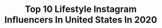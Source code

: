 ---
title: Top 10 Lifestyle Instagram Influencers In United States In 2020
description: >-
  Find top lifestyle Instagram influencers in United States in 2020. Most popular hashtags: #pregnant #dress #fashionnova #stylethebump.
platform: Instagram
profiles:
  - username: "madpuplife"
    fullname: >-
      Sydney | Mad Pup Life
    location: "United States"
    followers: 6190
    engagement: 1584
    commentsToLikes: 0.083706
    id: ck5hptv7nrylg0i11bee3vq1i
    verified: false
    hashtags: "#dogtreats, #officeinspo, #ootd, #targetdoesitagain"
  - username: "therealrjm"
    fullname: >-
      
    location: "United States"
    followers: 9688
    engagement: 1512
    commentsToLikes: 0.067227
    id: ck5cca3x6gzme0i114xkkhnh8
    verified: false
    hashtags: "#aesthetic, #naturalhairstyle, #quarantineideas, #championcozystyle"
  - username: "judithlan"
    fullname: >-
      JUDITH LANDESBERGEN ©
    location: "United States"
    followers: 28778
    engagement: 925
    commentsToLikes: 0.062968
    id: ck14izrw0hxk70i199xqzdf9a
    verified: false
    hashtags: "#fun, #zomer, #sting, #jurk"
  - username: "gillzvacay"
    fullname: >-
      Aleena Gillani ✈︎Travel Addict
    location: "United States"
    followers: 9876
    engagement: 1775
    commentsToLikes: 0.394578
    id: ck1356n1vzzec0i19omczht3o
    verified: false
    hashtags: "#customhome, #buildingourhome, #strongertogether, #medicalprofessionals"
  - username: "crystalxdanielle"
    fullname: >-
      Crystal Danielle
    location: "United States"
    followers: 10084
    engagement: 1408
    commentsToLikes: 0.098673
    id: ck0w3ee5jszeh0i19408zbd0a
    verified: false
    hashtags: "#pregnancyannouncment, #stonyfieldorganic, #avalon, #hotmomsummer"
  - username: "withlove.sandra"
    fullname: >-
      sandra🌹 nyc | philly
    location: "United States"
    followers: 23252
    engagement: 892
    commentsToLikes: 0.062114
    id: ck0vy5qmj2d5m0i19ezvhit1q
    verified: false
    hashtags: "#elliepartner, #februaryellie, #strongersweden, #sugarbearhair"
  - username: "makeupbypita"
    fullname: >-
      Lupita
    location: "United States"
    followers: 137437
    engagement: 1840
    commentsToLikes: 0.083426
    id: ck0vv5hz8nn3i0i19n3s9ejgo
    verified: false
    hashtags: "#momblogger, #pregnantbelly, #instagood, #lagirlcosmetics"
  - username: "andybenavidesm"
    fullname: >-
      Andy Benavides
    location: "United States"
    followers: 696203
    engagement: 955
    commentsToLikes: 0.565976
    id: ck0u23mcmyugz0i19aotwd7le
    verified: true
    hashtags: "#stylethebump, #pandoracontigo, #nopegobackhome, #preggo"
  - username: "diya.alexander"
    fullname: >-
      DIYA ALEXANDER
    location: "United States"
    followers: 11942
    engagement: 1486
    commentsToLikes: 0.067894
    id: ck8t42fj859jx0j783w8744d1
    verified: false
    hashtags: "#valentines2020, #reallove, #internationalwomensday, #internationalwomensday2020"
  - username: "karlavegaz"
    fullname: >-
      Karla Vega
    location: "United States"
    followers: 14564
    engagement: 1254
    commentsToLikes: 0.081304
    id: ck5zz5dp2b45e0i14s159n2j1
    verified: false
    hashtags: "#jmbabe, #honeybum, #gitigirl, #iconswim"
---